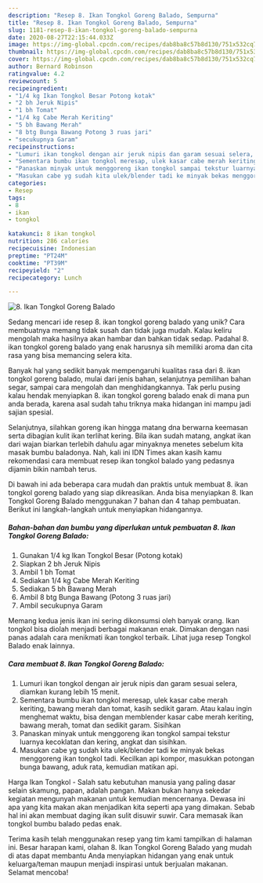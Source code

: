 ```yaml
---
description: "Resep 8. Ikan Tongkol Goreng Balado, Sempurna"
title: "Resep 8. Ikan Tongkol Goreng Balado, Sempurna"
slug: 1181-resep-8-ikan-tongkol-goreng-balado-sempurna
date: 2020-08-27T22:15:44.033Z
image: https://img-global.cpcdn.com/recipes/dab8ba8c57b8d130/751x532cq70/8-ikan-tongkol-goreng-balado-foto-resep-utama.jpg
thumbnail: https://img-global.cpcdn.com/recipes/dab8ba8c57b8d130/751x532cq70/8-ikan-tongkol-goreng-balado-foto-resep-utama.jpg
cover: https://img-global.cpcdn.com/recipes/dab8ba8c57b8d130/751x532cq70/8-ikan-tongkol-goreng-balado-foto-resep-utama.jpg
author: Bernard Robinson
ratingvalue: 4.2
reviewcount: 5
recipeingredient:
- "1/4 kg Ikan Tongkol Besar Potong kotak"
- "2 bh Jeruk Nipis"
- "1 bh Tomat"
- "1/4 kg Cabe Merah Keriting"
- "5 bh Bawang Merah"
- "8 btg Bunga Bawang Potong 3 ruas jari"
- "secukupnya Garam"
recipeinstructions:
- "Lumuri ikan tongkol dengan air jeruk nipis dan garam sesuai selera, diamkan kurang lebih 15 menit."
- "Sementara bumbu ikan tongkol meresap, ulek kasar cabe merah keriting, bawang merah dan tomat, kasih sedikit garam. Atau kalau ingin menghemat waktu, bisa dengan memblender kasar cabe merah keriting, bawang merah, tomat dan sedikit garam. Sisihkan"
- "Panaskan minyak untuk menggoreng ikan tongkol sampai tekstur luarnya kecoklatan dan kering, angkat dan sisihkan."
- "Masukan cabe yg sudah kita ulek/blender tadi ke minyak bekas menggoreng ikan tongkol tadi. Kecilkan api kompor, masukkan potongan bunga bawang, aduk rata, kemudian matikan api."
categories:
- Resep
tags:
- 8
- ikan
- tongkol

katakunci: 8 ikan tongkol 
nutrition: 286 calories
recipecuisine: Indonesian
preptime: "PT24M"
cooktime: "PT39M"
recipeyield: "2"
recipecategory: Lunch

---
```



![8. Ikan Tongkol Goreng Balado](https://img-global.cpcdn.com/recipes/dab8ba8c57b8d130/751x532cq70/8-ikan-tongkol-goreng-balado-foto-resep-utama.jpg)

Sedang mencari ide resep 8. ikan tongkol goreng balado yang unik? Cara membuatnya memang tidak susah dan tidak juga mudah. Kalau keliru mengolah maka hasilnya akan hambar dan bahkan tidak sedap. Padahal 8. ikan tongkol goreng balado yang enak harusnya sih memiliki aroma dan cita rasa yang bisa memancing selera kita.

Banyak hal yang sedikit banyak mempengaruhi kualitas rasa dari 8. ikan tongkol goreng balado, mulai dari jenis bahan, selanjutnya pemilihan bahan segar, sampai cara mengolah dan menghidangkannya. Tak perlu pusing kalau hendak menyiapkan 8. ikan tongkol goreng balado enak di mana pun anda berada, karena asal sudah tahu triknya maka hidangan ini mampu jadi sajian spesial.

Selanjutnya, silahkan goreng ikan hingga matang dna berwarna keemasan serta dibagian kulit ikan terlihat kering. Bila ikan sudah matang, angkat ikan dari wajan biarkan terlebih dahulu agar minyaknya menetes sebelum kita masak bumbu baladonya. Nah, kali ini IDN Times akan kasih kamu rekomendasi cara membuat resep ikan tongkol balado yang pedasnya dijamin bikin nambah terus.


Di bawah ini ada beberapa cara mudah dan praktis untuk membuat 8. ikan tongkol goreng balado yang siap dikreasikan. Anda bisa menyiapkan 8. Ikan Tongkol Goreng Balado menggunakan 7 bahan dan 4 tahap pembuatan. Berikut ini langkah-langkah untuk menyiapkan hidangannya.

<!--inarticleads1-->

##### Bahan-bahan dan bumbu yang diperlukan untuk pembuatan 8. Ikan Tongkol Goreng Balado:

1. Gunakan 1/4 kg Ikan Tongkol Besar (Potong kotak)
1. Siapkan 2 bh Jeruk Nipis
1. Ambil 1 bh Tomat
1. Sediakan 1/4 kg Cabe Merah Keriting
1. Sediakan 5 bh Bawang Merah
1. Ambil 8 btg Bunga Bawang (Potong 3 ruas jari)
1. Ambil secukupnya Garam


Memang kedua jenis ikan ini sering dikonsumsi oleh banyak orang. Ikan tongkol bisa diolah menjadi berbagai makanan enak. Dimakan dengan nasi panas adalah cara menikmati ikan tongkol terbaik. Lihat juga resep Tongkol Balado enak lainnya. 

<!--inarticleads2-->

##### Cara membuat 8. Ikan Tongkol Goreng Balado:

1. Lumuri ikan tongkol dengan air jeruk nipis dan garam sesuai selera, diamkan kurang lebih 15 menit.
1. Sementara bumbu ikan tongkol meresap, ulek kasar cabe merah keriting, bawang merah dan tomat, kasih sedikit garam. Atau kalau ingin menghemat waktu, bisa dengan memblender kasar cabe merah keriting, bawang merah, tomat dan sedikit garam. Sisihkan
1. Panaskan minyak untuk menggoreng ikan tongkol sampai tekstur luarnya kecoklatan dan kering, angkat dan sisihkan.
1. Masukan cabe yg sudah kita ulek/blender tadi ke minyak bekas menggoreng ikan tongkol tadi. Kecilkan api kompor, masukkan potongan bunga bawang, aduk rata, kemudian matikan api.


Harga Ikan Tongkol - Salah satu kebutuhan manusia yang paling dasar selain skamung, papan, adalah pangan. Makan bukan hanya sekedar kegiatan mengunyah makanan untuk kemudian mencernanya. Dewasa ini apa yang kita makan akan menjadikan kita seperti apa yang dimakan. Sebab hal ini akan membuat daging ikan sulit disuwir suwir. Cara memasak ikan tongkol bumbu balado pedas enak. 

Terima kasih telah menggunakan resep yang tim kami tampilkan di halaman ini. Besar harapan kami, olahan 8. Ikan Tongkol Goreng Balado yang mudah di atas dapat membantu Anda menyiapkan hidangan yang enak untuk keluarga/teman maupun menjadi inspirasi untuk berjualan makanan. Selamat mencoba!
